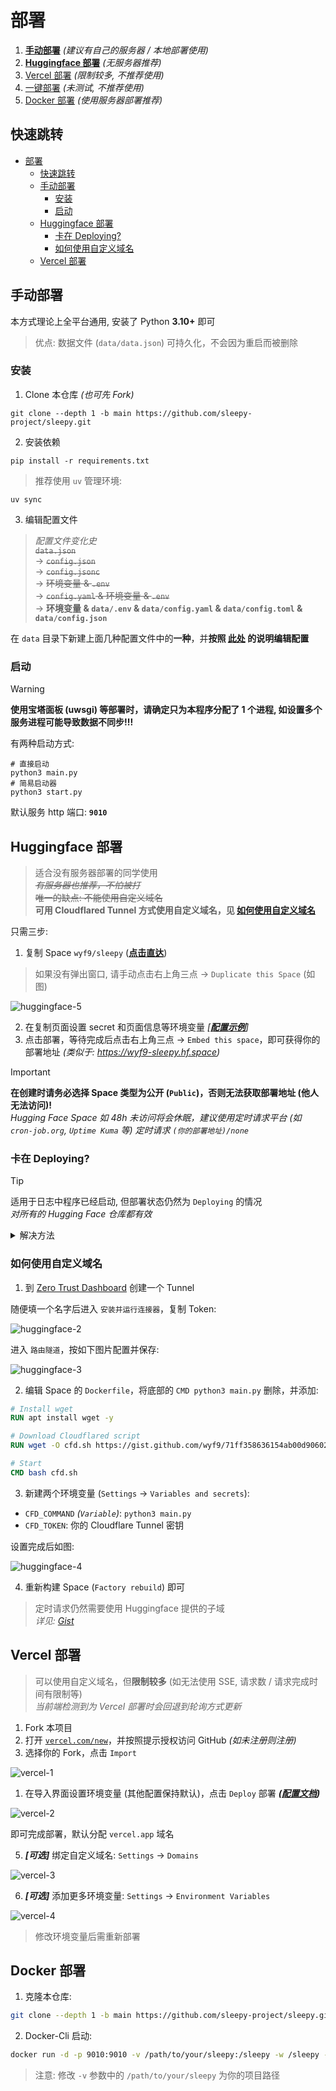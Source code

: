 # 部署

1. **[手动部署](#手动部署)** *(建议有自己的服务器 / 本地部署使用)*
2. **[Huggingface 部署](#huggingface-部署)** *(无服务器推荐)*
3. [Vercel 部署](#vercel-部署) *(限制较多, 不推荐使用)*
4. [一键部署](#一键部署-未测试) *(未测试, 不推荐使用)*
5. [Docker 部署](#docker-部署) *(使用服务器部署推荐)*

## 快速跳转

- [部署](#部署)
  - [快速跳转](#快速跳转)
  - [手动部署](#手动部署)
    - [安装](#安装)
    - [启动](#启动)
  - [Huggingface 部署](#huggingface-部署)
    - [卡在 Deploying?](#卡在-deploying)
    - [如何使用自定义域名](#如何使用自定义域名)
  - [Vercel 部署](#vercel-部署)

## 手动部署

本方式理论上全平台通用, 安装了 Python **3.10+** 即可

> 优点: 数据文件 (`data/data.json`) 可持久化，不会因为重启而被删除

### 安装

1. Clone 本仓库 *(也可先 Fork)*

```shell
git clone --depth 1 -b main https://github.com/sleepy-project/sleepy.git
```

2. 安装依赖

```shell
pip install -r requirements.txt
```

> 推荐使用 `uv` 管理环境:

```shell
uv sync
```


3. 编辑配置文件

> *配置文件变化史* <br/> 
> ~~`data.json`~~ <br/>
> -> ~~`config.json`~~ <br/>
> -> ~~`config.jsonc`~~ <br/>
> -> ~~环境变量 & `.env`~~ <br/>
> -> ~~`config.yaml` & 环境变量 & `.env`~~ <br/>
> -> **环境变量 & `data/.env` & `data/config.yaml` & `data/config.toml` & `data/config.json`**

在 `data` 目录下新建上面几种配置文件中的**一种**，并**按照 [此处](./config.md) 的说明编辑配置**

### 启动

> [!WARNING]
> **使用宝塔面板 (uwsgi) 等部署时，请确定只为本程序分配了 1 个进程, 如设置多个服务进程可能导致数据不同步!!!**

有两种启动方式:

```shell
# 直接启动
python3 main.py
# 简易启动器
python3 start.py
```

默认服务 http 端口: **`9010`**

## Huggingface 部署

> 适合没有服务器部署的同学使用 <br/>
> *~~有服务器也推荐，不怕被打~~* <br/>
> ~~唯一的缺点: 不能使用自定义域名~~ <br/>
> **可用 Cloudflared Tunnel 方式使用自定义域名，见 [如何使用自定义域名](#如何使用自定义域名)**

只需三步:

1. 复制 Space `wyf9/sleepy` (**[点击直达](https://huggingface.co/spaces/wyf9/sleepy?duplicate=true&visibility=public)**)

> 如果没有弹出窗口, 请手动点击右上角三点 -> `Duplicate this Space` (如图)

![huggingface-5](https://ghimg.siiway.top/sleepy/deploy/huggingface-5.1.png)

2. 在复制页面设置 secret 和页面信息等环境变量 *[**[配置示例](../.env.example)**]*
3. 点击部署，等待完成后点击右上角三点 -> `Embed this space`，即可获得你的部署地址 *(类似于: <https://wyf9-sleepy.hf.space>)*

> [!IMPORTANT]
> **在创建时请务必选择 Space 类型为公开 (`Public`)，否则无法获取部署地址 (他人无法访问)!** <br/>
> *Hugging Face Space 如 48h 未访问将会休眠，建议使用定时请求平台 (如 `cron-job.org`, `Uptime Kuma` 等) 定时请求 `(你的部署地址)/none`*

### 卡在 Deploying?

> [!TIP]
> 适用于日志中程序已经启动, 但部署状态仍然为 `Deploying` 的情况 <br/>
> *对所有的 Hugging Face 仓库都有效*

<details>

<summary>解决方法</summary>

1. 点击右上角三点 -> `Duplicate this Space`，**复制** Space 并**填写好和之前一样的环境变量**
2. 在 `Settings` 页面底部 `Delete this Space` 处**删除**旧 Space
3. 在 `Settings` -> `Rename or transfer this space` 将新 Space **重命名**为旧 Space 的名称

</details>

### 如何使用自定义域名

1. 到 [Zero Trust Dashboard](https://one.dash.cloudflare.com/?to=/:account/networks/tunnels/add/cfd_tunnel) 创建一个 Tunnel

随便填一个名字后进入 `安装并运行连接器`，复制 Token:

![huggingface-2](https://ghimg.siiway.top/sleepy/deploy/huggingface-2.1.png)

进入 `路由隧道`，按如下图片配置并保存:

![huggingface-3](https://ghimg.siiway.top/sleepy/deploy/huggingface-3.1.png)

2. 编辑 Space 的 `Dockerfile`，将底部的 `CMD python3 main.py` 删除，并添加:

```dockerfile
# Install wget
RUN apt install wget -y

# Download Cloudflared script
RUN wget -O cfd.sh https://gist.github.com/wyf9/71ff358636154ab00d90602c3c818763/raw/cfd.sh

# Start
CMD bash cfd.sh
```

3. 新建两个环境变量 (`Settings` -> `Variables and secrets`):

- `CFD_COMMAND` *(`Variable`)*: `python3 main.py`
- `CFD_TOKEN`: 你的 Cloudflare Tunnel 密钥

设置完成后如图:

![huggingface-4](https://ghimg.siiway.top/sleepy/deploy/huggingface-4.1.png)

4. 重新构建 Space (`Factory rebuild`) 即可

> 定时请求仍然需要使用 Huggingface 提供的子域 <br/>
> *详见: [Gist](https://gist.github.com/wyf9/71ff358636154ab00d90602c3c818763)*

## Vercel 部署

> 可以使用自定义域名，但**限制较多** (如无法使用 SSE, 请求数 / 请求完成时间有限制等) <br/>
> *当前端检测到为 Vercel 部署时会回退到轮询方式更新*

1. Fork 本项目
2. 打开 [`vercel.com/new`](https://vercel.com/new)，并按照提示授权访问 GitHub *(如未注册则注册)*
3. 选择你的 Fork，点击 `Import`

![vercel-1](https://ghimg.siiway.top/sleepy/deploy/vercel-1.1.png)

1. 在导入界面设置环境变量 (其他配置保持默认)，点击 `Deploy` 部署 ***([配置文档](./config.md))***

![vercel-2](https://ghimg.siiway.top/sleepy/deploy/vercel-2.1.png)

即可完成部署，默认分配 `vercel.app` 域名

5. ***[可选]*** 绑定自定义域名: `Settings` -> `Domains`

![vercel-3](https://ghimg.siiway.top/sleepy/deploy/vercel-3.1.png)

6. ***[可选]*** 添加更多环境变量: `Settings` -> `Environment Variables`

![vercel-4](https://ghimg.siiway.top/sleepy/deploy/vercel-4.1.png)

> 修改环境变量后需重新部署


## Docker 部署

1. 克隆本仓库: 

  ```bash
  git clone --depth 1 -b main https://github.com/sleepy-project/sleepy.git /path/to/your/sleepy
  ```

2. Docker-Cli 启动: 

  ```bash
  docker run -d -p 9010:9010 -v /path/to/your/sleepy:/sleepy -w /sleepy --restart always --name sleepy python:3.13 sh start.sh
  ```

> 注意: 修改 `-v` 参数中的 `/path/to/your/sleepy` 为你的项目路径
